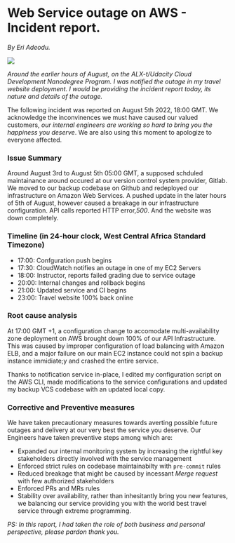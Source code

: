 # Web Service outage on AWS - Incident report.

_By Eri Adeodu._

![](https://media3.giphy.com/media/JsE9qckiYyVClQ5bY2/giphy.gif)

_Around the earlier hours of August, on the ALX-t/Udacity Cloud Development Nanodegree Program. I was notified the outage in my travel website deployment. I would be providing the incident report today, its nature and details of the outage._

The following incident was reported on August 5th 2022, 18:00 GMT. We acknowledge the inconvinences we must have caused our valued customers, _our internal engineers are working so hard to bring you the happiness you deserve_. We are also using this moment to apologize to everyone affected. 

### Issue Summary

Around August 3rd to August 5th 05:00 GMT, a supposed schduled maintainance around occured at our version control system provider, Gitlab. We moved to our backup codebase on Github and redeployed our infrastructure on Amazon Web Services. A pushed update in the later hours of 5th of August, however caused a breakage in our infrastructure  configuration. API calls reported HTTP error,*500*. And the website was down completely.


### Timeline (in 24-hour clock, West Central Africa Standard Timezone)

- 17:00: Confguration push begins
- 17:30: CloudWatch notifies an outage in one of my EC2 Servers
- 18:00: Instructor, reports failed grading due to service outage
- 20:00: Internal changes and rollback begins
- 21:00: Updated service and CI begins
- 23:00: Travel website 100% back online


### Root cause analysis

At 17:00 GMT +1, a configuration change to accomodate multi-availability zone deployment on AWS brought down 100% of our API Infrastructure. This was caused by improper configuration of load balancing with Amazon ELB, and a major failure on our main EC2 instance could not spin a backup instance immidiate;y and crashed the entire service.

Thanks to notification service in-place, I edited my configuration script on the AWS CLI, made modifications to the service configurations and updated my backup VCS codebase with an updated local copy.

### Corrective and Preventive measures

We have taken precautionary measures towards averting possible future outages and delivery at our very best the service you deserve. Our Engineers have taken preventive steps among which are:
  - Expanded our internal monitoring system by increasing the rightful key stakeholders directly involved with the service management
  - Enforced strict rules on codebase maintainabilty with `pre-commit` rules
  - Reduced breakage that might be caused by incessant *Merge request* with few authorized stakeholders
  - Enforced PRs and MRs rules
  - Stability over availability, rather than inhesitantly bring you new features, we balancing our service providing you with the world best travel service through extreme programming.



_PS: In this report, I had taken the role of both business and personal perspective, please pardon thank you._



